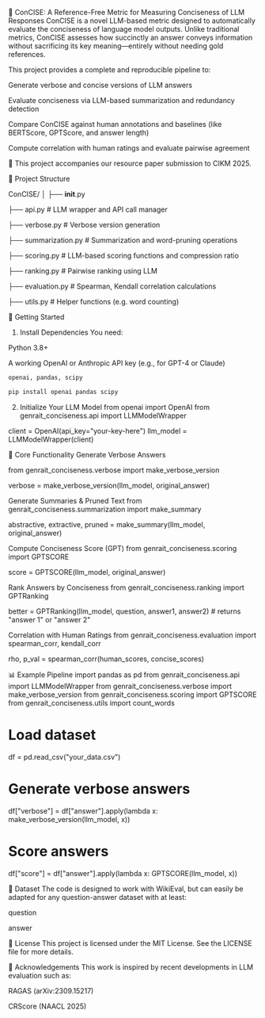 🧠 ConCISE: A Reference-Free Metric for Measuring Conciseness of LLM Responses
ConCISE is a novel LLM-based metric designed to automatically evaluate the conciseness of language model outputs. Unlike traditional metrics, ConCISE assesses how succinctly an answer conveys information without sacrificing its key meaning—entirely without needing gold references.

This project provides a complete and reproducible pipeline to:

Generate verbose and concise versions of LLM answers

Evaluate conciseness via LLM-based summarization and redundancy detection

Compare ConCISE against human annotations and baselines (like BERTScore, GPTScore, and answer length)

Compute correlation with human ratings and evaluate pairwise agreement

📝 This project accompanies our resource paper submission to CIKM 2025.




🔧 Project Structure

ConCISE/
│
├── __init__.py

├── api.py               # LLM wrapper and API call manager

├── verbose.py           # Verbose version generation

├── summarization.py     # Summarization and word-pruning operations

├── scoring.py           # LLM-based scoring functions and compression ratio

├── ranking.py           # Pairwise ranking using LLM

├── evaluation.py        # Spearman, Kendall correlation calculations

├── utils.py             # Helper functions (e.g. word counting)


🚀 Getting Started
1. Install Dependencies
You need:

Python 3.8+

A working OpenAI or Anthropic API key (e.g., for GPT-4 or Claude)

```python
openai, pandas, scipy

pip install openai pandas scipy
```

2. Initialize Your LLM Model
from openai import OpenAI
from genrait_conciseness.api import LLMModelWrapper

client = OpenAI(api_key="your-key-here")
llm_model = LLMModelWrapper(client)


🧪 Core Functionality
Generate Verbose Answers

from genrait_conciseness.verbose import make_verbose_version

verbose = make_verbose_version(llm_model, original_answer)



Generate Summaries & Pruned Text
from genrait_conciseness.summarization import make_summary

abstractive, extractive, pruned = make_summary(llm_model, original_answer)



Compute Conciseness Score (GPT)
from genrait_conciseness.scoring import GPTSCORE

score = GPTSCORE(llm_model, original_answer)



Rank Answers by Conciseness
from genrait_conciseness.ranking import GPTRanking

better = GPTRanking(llm_model, question, answer1, answer2)  # returns "answer 1" or "answer 2"



Correlation with Human Ratings
from genrait_conciseness.evaluation import spearman_corr, kendall_corr

rho, p_val = spearman_corr(human_scores, concise_scores)



📊 Example Pipeline
import pandas as pd
from genrait_conciseness.api import LLMModelWrapper
from genrait_conciseness.verbose import make_verbose_version
from genrait_conciseness.scoring import GPTSCORE
from genrait_conciseness.utils import count_words

# Load dataset
df = pd.read_csv("your_data.csv")

# Generate verbose answers
df["verbose"] = df["answer"].apply(lambda x: make_verbose_version(llm_model, x))

# Score answers
df["score"] = df["answer"].apply(lambda x: GPTSCORE(llm_model, x))



📁 Dataset
The code is designed to work with WikiEval, but can easily be adapted for any question-answer dataset with at least:

question

answer


🪪 License
This project is licensed under the MIT License. See the LICENSE file for more details.

🙏 Acknowledgements
This work is inspired by recent developments in LLM evaluation such as:

RAGAS (arXiv:2309.15217)

CRScore (NAACL 2025)



